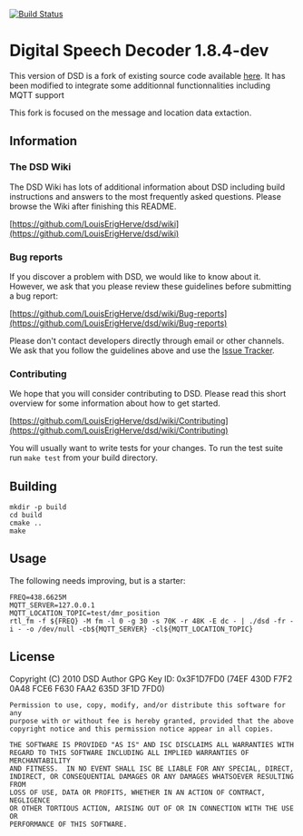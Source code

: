 [![Build Status](https://travis-ci.org/LouisErigHerve/dsd.svg?branch=master)](https://travis-ci.org/LouisErigHerve/dsd)

# Digital Speech Decoder 1.8.4-dev
This version of DSD is a fork of existing source code available [here](https://github.com/LouisErigHerve/dsd). It has been modified to integrate some additionnal functionnalities including MQTT support

This fork is focused on the message and location data extaction.

## Information

### The DSD Wiki
The DSD Wiki has lots of additional information about DSD including build
instructions and answers to the most frequently asked questions.
Please browse the Wiki after finishing this README.

[https://github.com/LouisErigHerve/dsd/wiki](https://github.com/LouisErigHerve/dsd/wiki)

### Bug reports
If you discover a problem with DSD, we would like to know about it.
However, we ask that you please review these guidelines before submitting a
bug report:

[https://github.com/LouisErigHerve/dsd/wiki/Bug-reports](https://github.com/LouisErigHerve/dsd/wiki/Bug-reports)

Please don't contact developers directly through email or other channels.
We ask that you follow the guidelines above and use the
[Issue Tracker](http://github.com/LouisErigHerve/dsd/issues).

### Contributing
We hope that you will consider contributing to DSD. Please read this short
overview for some information about how to get started.

[https://github.com/LouisErigHerve/dsd/wiki/Contributing](https://github.com/LouisErigHerve/dsd/wiki/Contributing)

You will usually want to write tests for your changes. To run the test suite
run `make test` from your build directory.

## Building

```
mkdir -p build
cd build
cmake ..
make
```

## Usage

The following needs improving, but is a starter:
```
FREQ=438.6625M
MQTT_SERVER=127.0.0.1
MQTT_LOCATION_TOPIC=test/dmr_position
rtl_fm -f ${FREQ} -M fm -l 0 -g 30 -s 70K -r 48K -E dc - | ./dsd -fr -i - -o /dev/null -cb${MQTT_SERVER} -cl${MQTT_LOCATION_TOPIC}
```



## License
Copyright (C) 2010 DSD Author
GPG Key ID: 0x3F1D7FD0 (74EF 430D F7F2 0A48 FCE6  F630 FAA2 635D 3F1D 7FD0)

    Permission to use, copy, modify, and/or distribute this software for any
    purpose with or without fee is hereby granted, provided that the above
    copyright notice and this permission notice appear in all copies.

    THE SOFTWARE IS PROVIDED "AS IS" AND ISC DISCLAIMS ALL WARRANTIES WITH
    REGARD TO THIS SOFTWARE INCLUDING ALL IMPLIED WARRANTIES OF MERCHANTABILITY
    AND FITNESS.  IN NO EVENT SHALL ISC BE LIABLE FOR ANY SPECIAL, DIRECT,
    INDIRECT, OR CONSEQUENTIAL DAMAGES OR ANY DAMAGES WHATSOEVER RESULTING FROM
    LOSS OF USE, DATA OR PROFITS, WHETHER IN AN ACTION OF CONTRACT, NEGLIGENCE
    OR OTHER TORTIOUS ACTION, ARISING OUT OF OR IN CONNECTION WITH THE USE OR
    PERFORMANCE OF THIS SOFTWARE.

